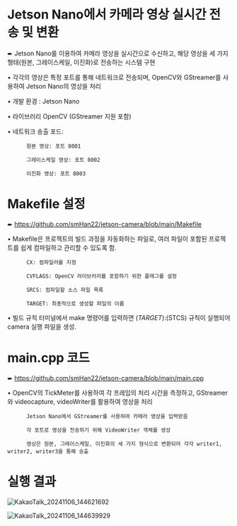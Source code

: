 # Jetson Nano에서 카메라 영상 실시간 전송 및 변환

➨ Jetson Nano를 이용하여 카메라 영상을 실시간으로 수신하고, 해당 영상을 세 가지 형태(원본, 그레이스케일, 이진화)로 전송하는 시스템 구현

• 각각의 영상은 특정 포트를 통해 네트워크로 전송되며, OpenCV와 GStreamer를 사용하여 Jetson Nano의 영상을 처리

  • 개발 환경 : Jetson Nano
  
  • 라이브러리 OpenCV (GStreamer 지원 포함)
  
  • 네트워크 송출 포드:
  
          원본 영상: 포트 8001
  
          그레이스케일 영상: 포트 8002
  
          이진화 영상: 포트 8003



# Makefile 설정
➨ https://github.com/smHan22/jetson-camera/blob/main/Makefile
  
• Makefile은 프로젝트의 빌드 과정을 자동화하는 파일로, 여러 파일이 포함된 프로젝트를 쉽게 컴파일하고 관리할 수 있도록 함.

          CX: 컴파일러를 지정
  
          CVFLAGS: OpenCV 라이브러리를 포함하기 위한 플래그를 설정
  
          SRCS: 컴파일할 소스 파일 목록
  
          TARGET: 최종적으로 생성할 파일의 이름
            

• 빌드 규칙
    터미널에서 make 명령어를 입력하면 $(TARGET):$(STCS) 규칙이 실행되어 camera 실행 파일을 생성.





# main.cpp 코드
➨ https://github.com/smHan22/jetson-camera/blob/main/main.cpp

• OpenCV의 TickMeter를 사용하여 각 프레임의 처리 시간을 측정하고, GStreamer와 videocapture, videoWriter를 활용하여 영상을 처리

          Jetson Nano에서 GStreamer를 사용하여 카메라 영상을 입력받음
          
          각 포트로 영상을 전송하기 위해 VideoWriter 객체를 생성
          
          영상은 원본, 그레이스케일, 이진화의 세 가지 형식으로 변환되어 각각 writer1, writer2, writer3을 통해 송출


# 실행 결과

![KakaoTalk_20241106_144621692](https://github.com/user-attachments/assets/102dca33-c7e0-4e06-8e3f-121279bc23c1)


![KakaoTalk_20241106_144639929](https://github.com/user-attachments/assets/85a8c6fd-b413-42a8-9c3d-bd568d4bfd0c)



    
